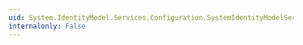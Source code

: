 ```yaml
---
uid: System.IdentityModel.Services.Configuration.SystemIdentityModelServicesSection
internalonly: False
---
```

